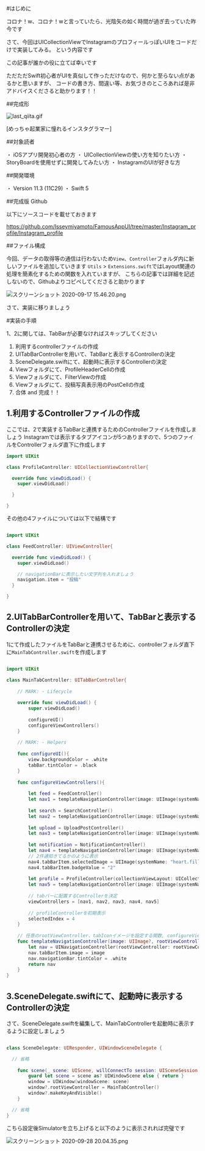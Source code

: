 #はじめに

コロナ！w、コロナ！wと言っていたら、光陰矢の如く時間が過ぎ去っていた昨今です

さて、今回はUICollectionViewでInstagramのプロフィールっぽいUIをコードだけで実装してみる。
という内容です

この記事が誰かの役に立てば幸いです

ただただSwift初心者がUIを真似して作っただけなので、何かと至らない点があるかと思いますが、
コードの書き方、間違い等、お気づきのところあれば是非アドバイスくださると助かります！！

##完成形

![last_qiita.gif](https://qiita-image-store.s3.ap-northeast-1.amazonaws.com/0/532395/abfe0c7a-483f-0f90-950b-5a6058c7c2f6.gif)

[めっちゃ起業家に憧れるインスタグラマー]

##対象読者

・ iOSアプリ開発初心者の方
・ UICollectionViewの使い方を知りたい方
・ StoryBoardを使用せずに開発してみたい方
・ InstagramのUIが好きな方

##開発環境

・ Version 11.3 (11C29)
・ Swift 5

##完成版 Github

以下にソースコードを載せておきます

https://github.com/Isseymiyamoto/FamousAppUI/tree/master/Instagram_profile/Instagram_profile

##ファイル構成

今回、データの取得等の通信は行わないため`View`、`Controller`フォルダ内に新しいファイルを追加していきます
`Utils` > `Extensions.swift`ではLayout関連の処理を簡素化するための関数を入れていますが、
こちらの記事では詳細を記述しないので、Githubよりコピペしてくださると助かります

![スクリーンショット 2020-09-17 15.46.20.png](https://qiita-image-store.s3.ap-northeast-1.amazonaws.com/0/532395/fb519665-6ad8-1735-6301-69b493fc5d89.png)

さて、実装に移りましょう

#実装の手順

1、2に関しては、TabBarが必要なければスキップしてください

1. 利用するcontrollerファイルの作成
2. UITabBarControllerを用いて、TabBarと表示するControllerの決定
3. SceneDelegate.swiftにて、起動時に表示するControllerの決定
4. Viewフォルダにて、ProfileHeaderCellの作成
5. Viewフォルダにて、FilterViewの作成
6. Viewフォルダにて、投稿写真表示用のPostCellの作成
7. 合体 and 完成！！


## 1.利用するControllerファイルの作成

ここでは、2で実装するTabBarと連携するためのControllerファイルを作成しましょう
Instagramでは表示するタブアイコンが5つありますので、5つのファイルをControllerフォルダ直下に作成します

```swift:ProfileController.swift
import UIKit

class ProfileController: UICollectionViewController{

  override func viewDidLoad() {
    super.viewDidLoad()

  }

}
```

その他の4ファイルについては以下で結構です

```swift:FeedController.swift

import UIKit

class FeedController: UIViewController{

  override func viewDidLoad() {
    super.viewDidLoad()

    // navigationBarに表示したい文字列を入れましょう
    navigation.item = "投稿"
  }

}
```

## 2.UITabBarControllerを用いて、TabBarと表示するControllerの決定

1にて作成したファイルをTabBarと連携させるために、controllerフォルダ直下に`MainTabController.swift`を作成します

```swift:MainTabController.swift

import UIKit

class MainTabController: UITabBarController{
    
    // MARK: - Lifecycle
    
    override func viewDidLoad() {
        super.viewDidLoad()
        
        configureUI()
        configureViewControllers()
    }
        
    // MARK: - Helpers
    
    func configureUI(){
        view.backgroundColor = .white
        tabBar.tintColor = .black
    }
    
    func configureViewControllers(){
        
        let feed = FeedController()
        let nav1 = templateNavigationController(image: UIImage(systemName: "house"), rootViewController: feed)
        
        let search = SearchController()
        let nav2 = templateNavigationController(image: UIImage(systemName: "magnifyingglass"), rootViewController: search)
        
        let upload = UploadPostController()
        let nav3 = templateNavigationController(image: UIImage(systemName: "plus.app"), rootViewController: upload)
        
        let notification = NotificationController()
        let nav4 = templateNavigationController(image: UIImage(systemName: "heart"), rootViewController: notification)
        // 2件通知きてるかのように表示
        nav4.tabBarItem.selectedImage = UIImage(systemName: "heart.fill")
        nav4.tabBarItem.badgeValue = "2"
        
        let profile = ProfileController(collectionViewLayout: UICollectionViewFlowLayout())
        let nav5 = templateNavigationController(image: UIImage(systemName: "person"), rootViewController: profile)
        
        // tabバーに配置するControllerを決定
        viewControllers = [nav1, nav2, nav3, nav4, nav5]
        
        // profileControllerを初期表示
        selectedIndex = 4
    }
    
    // 任意のrootViewController、tabIconイメージを設定する関数, configureViewControllers内で使用
    func templateNavigationController(image: UIImage?, rootViewController: UIViewController) -> UINavigationController{
        let nav = UINavigationController(rootViewController: rootViewController)
        nav.tabBarItem.image = image
        nav.navigationBar.tintColor = .white
        return nav
    }
}
```

## 3.SceneDelegate.swiftにて、起動時に表示するControllerの決定

さて、SceneDelegate.swiftを編集して、MainTabControllerを起動時に表示するように設定しましょう

```swift:SceneDelegate.swift

class SceneDelegate: UIResponder, UIWindowSceneDelegate {

  // 省略
  
    func scene(_ scene: UIScene, willConnectTo session: UISceneSession, options connectionOptions: UIScene.ConnectionOptions) {
        guard let scene = scene as? UIWindowScene else { return }
        window = UIWindow(windowScene: scene)
        window?.rootViewController = MainTabController()
        window?.makeKeyAndVisible()
    }

  // 省略
}
```

こちら設定後Simulatorを立ち上げると以下のように表示されれば完璧です

![スクリーンショット 2020-09-28 20.04.35.png](https://qiita-image-store.s3.ap-northeast-1.amazonaws.com/0/532395/1d2f3646-bd38-de06-b35f-303105fc80bd.png)
